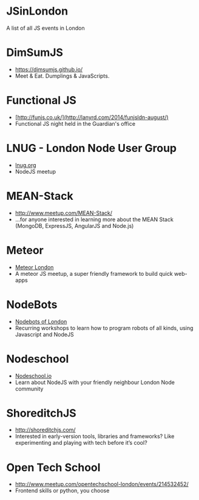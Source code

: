 JSinLondon
==========

A list of all JS events in London

# DimSumJS
* https://dimsumjs.github.io/
* Meet & Eat. Dumplings & JavaScripts.

# Functional JS
* [http://funjs.co.uk/](http://lanyrd.com/2014/funjsldn-august/)
* Functional JS night held in the Guardian's office

# LNUG - London Node User Group
* [lnug.org](http://lnug.org)
* NodeJS meetup

# MEAN-Stack
* http://www.meetup.com/MEAN-Stack/
* ...for anyone interested in learning more about the MEAN Stack (MongoDB, ExpressJS, AngularJS and Node.js)

# Meteor
* [Meteor London](http://www.meetup.com/Meteor-London)
* A meteor JS meetup, a super friendly framework to build quick web-apps

# NodeBots
* [Nodebots of London](http://www.meetup.com/NodeBots-of-London)
* Recurring workshops to learn how to program robots of all kinds, using Javascript and NodeJS

# Nodeschool
* [Nodeschool.io](http://nodeschool.io)
* Learn about NodeJS with your friendly neighbour London Node community

# ShoreditchJS
* http://shoreditchjs.com/
* Interested in early-version tools, libraries and frameworks? Like experimenting and playing with tech before it’s cool?

# Open Tech School
* http://www.meetup.com/opentechschool-london/events/214532452/
* Frontend skills or python, you choose
